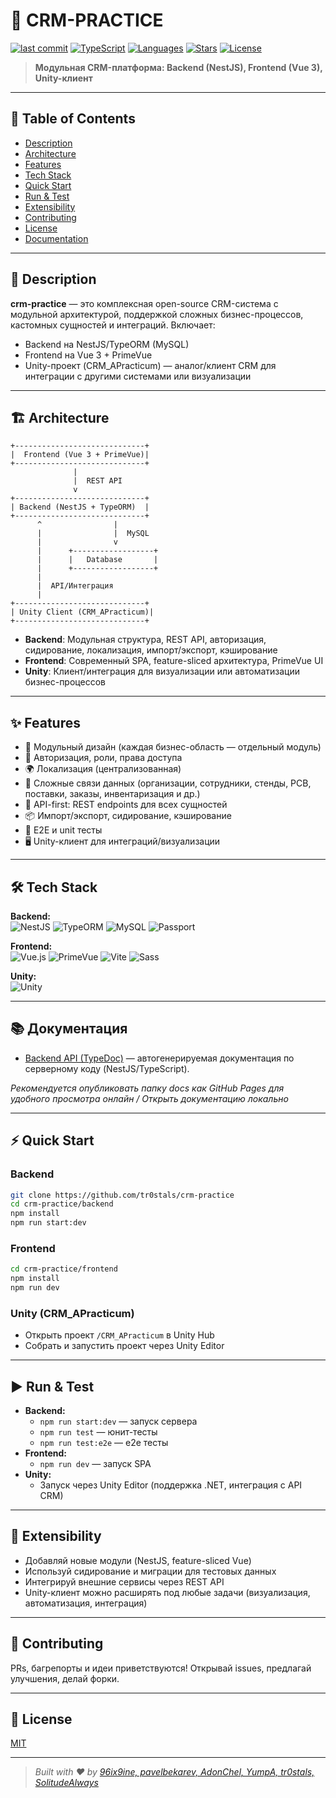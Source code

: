 # 🚀 CRM-PRACTICE

[![last commit](https://img.shields.io/github/last-commit/tr0stals/crm-practice?style=flat-square)](https://github.com/tr0stals/crm-practice/commits/main)
[![TypeScript](https://img.shields.io/badge/typescript-71%25-blue?style=flat-square)](https://github.com/tr0stals/crm-practice)
[![Languages](https://img.shields.io/github/languages/count/tr0stals/crm-practice?style=flat-square)](https://github.com/tr0stals/crm-practice)
[![Stars](https://img.shields.io/github/stars/tr0stals/crm-practice?style=flat-square)](https://github.com/tr0stals/crm-practice/stargazers)
[![License](https://img.shields.io/github/license/tr0stals/crm-practice?style=flat-square)](LICENSE)

> **Модульная CRM-платформа: Backend (NestJS), Frontend (Vue 3), Unity-клиент**

---

## 📑 Table of Contents
- [Description](#description)
- [Architecture](#architecture)
- [Features](#features)
- [Tech Stack](#tech-stack)
- [Quick Start](#quick-start)
- [Run & Test](#run--test)
- [Extensibility](#extensibility)
- [Contributing](#contributing)
- [License](#license)
- [Documentation](#documentation)

---

## 📝 Description

**crm-practice** — это комплексная open-source CRM-система с модульной архитектурой, поддержкой сложных бизнес-процессов, кастомных сущностей и интеграций. Включает:
- Backend на NestJS/TypeORM (MySQL)
- Frontend на Vue 3 + PrimeVue
- Unity-проект (CRM_APracticum) — аналог/клиент CRM для интеграции с другими системами или визуализации

---

## 🏗️ Architecture

```
+-----------------------------+
|  Frontend (Vue 3 + PrimeVue)|
+-----------------------------+
              |
              |  REST API
              v
+-----------------------------+
| Backend (NestJS + TypeORM)  |
+-----------------------------+
      ^                |
      |                |  MySQL
      |                v
      |      +------------------+
      |      |   Database       |
      |      +------------------+
      |
      |  API/Интеграция
      |
+-----------------------------+
| Unity Client (CRM_APracticum)|
+-----------------------------+
```

- **Backend**: Модульная структура, REST API, авторизация, сидирование, локализация, импорт/экспорт, кэширование
- **Frontend**: Современный SPA, feature-sliced архитектура, PrimeVue UI
- **Unity**: Клиент/интеграция для визуализации или автоматизации бизнес-процессов

---

## ✨ Features

- 🧩 Модульный дизайн (каждая бизнес-область — отдельный модуль)
- 🔐 Авторизация, роли, права доступа
- 🌍 Локализация (централизованная)
- 🔗 Сложные связи данных (организации, сотрудники, стенды, PCB, поставки, заказы, инвентаризация и др.)
- 🚀 API-first: REST endpoints для всех сущностей
- 📦 Импорт/экспорт, сидирование, кэширование
- 🧪 E2E и unit тесты
- 🖥️ Unity-клиент для интеграций/визуализации

---

## 🛠️ Tech Stack

**Backend:**  
![NestJS](https://img.shields.io/badge/-NestJS-e0234e?logo=nestjs&logoColor=white&style=flat-square)
![TypeORM](https://img.shields.io/badge/-TypeORM-e83524?logo=typeorm&logoColor=white&style=flat-square)
![MySQL](https://img.shields.io/badge/-MySQL-4479a1?logo=mysql&logoColor=white&style=flat-square)
![Passport](https://img.shields.io/badge/-Passport-34e27a?logo=passport&logoColor=white&style=flat-square)

**Frontend:**  
![Vue.js](https://img.shields.io/badge/-Vue.js-42b883?logo=vue.js&logoColor=white&style=flat-square)
![PrimeVue](https://img.shields.io/badge/-PrimeVue-42b883?logo=primevue&logoColor=white&style=flat-square)
![Vite](https://img.shields.io/badge/-Vite-646cff?logo=vite&logoColor=white&style=flat-square)
![Sass](https://img.shields.io/badge/-Sass-cc6699?logo=sass&logoColor=white&style=flat-square)

**Unity:**  
![Unity](https://img.shields.io/badge/-Unity-222c37?logo=unity&logoColor=white&style=flat-square)

---

## 📚 Документация

- [Backend API (TypeDoc)](./backend/docs/index.html) — автогенерируемая документация по серверному коду (NestJS/TypeScript).

_Рекомендуется опубликовать папку docs как GitHub Pages для удобного просмотра онлайн / Открыть документацию локально_

---

## ⚡ Quick Start

### Backend
```bash
git clone https://github.com/tr0stals/crm-practice
cd crm-practice/backend
npm install
npm run start:dev
```

### Frontend
```bash
cd crm-practice/frontend
npm install
npm run dev
```

### Unity (CRM_APracticum)
- Открыть проект `/CRM_APracticum` в Unity Hub
- Собрать и запустить проект через Unity Editor

---

## ▶️ Run & Test

- **Backend:**
  - `npm run start:dev` — запуск сервера
  - `npm run test` — юнит-тесты
  - `npm run test:e2e` — e2e тесты
- **Frontend:**
  - `npm run dev` — запуск SPA
- **Unity:**
  - Запуск через Unity Editor (поддержка .NET, интеграция с API CRM)

---

## 🧩 Extensibility
- Добавляй новые модули (NestJS, feature-sliced Vue)
- Используй сидирование и миграции для тестовых данных
- Интегрируй внешние сервисы через REST API
- Unity-клиент можно расширять под любые задачи (визуализация, автоматизация, интеграция)

---

## 🤝 Contributing
PRs, багрепорты и идеи приветствуются! Открывай issues, предлагай улучшения, делай форки.

---

## 📄 License
[MIT](LICENSE)

---

> _Built with ❤️ by [96ix9ine, pavelbekarev, AdonChel, YumpA, tr0stals, SolitudeAlways](https://github.com/tr0stals)_
